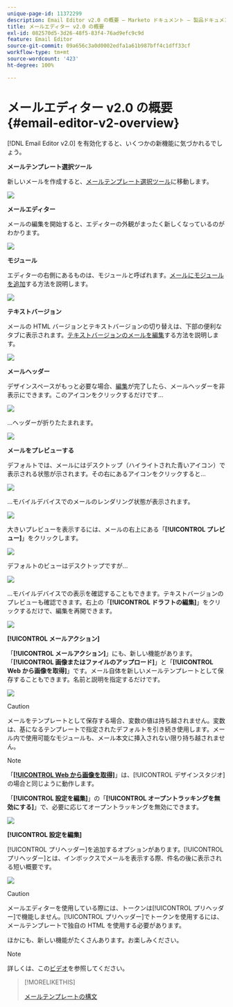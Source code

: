 ```yaml
---
unique-page-id: 11372299
description: Email Editor v2.0 の概要 — Marketo ドキュメント — 製品ドキュメント
title: メールエディター v2.0 の概要
exl-id: 082570d5-3d26-48f5-83f4-76ad9efc9c9d
feature: Email Editor
source-git-commit: 09a656c3a0d0002edfa1a61b987bff4c1dff33cf
workflow-type: tm+mt
source-wordcount: '423'
ht-degree: 100%

---
```


# メールエディター v2.0 の概要 {#email-editor-v2-overview}

[!DNL Email Editor v2.0] を有効化すると、いくつかの新機能に気づかれるでしょう。

**メールテンプレート選択ツール**

新しいメールを作成すると、[メールテンプレート選択ツール](/help/marketo/product-docs/email-marketing/general/email-editor-2/email-template-picker-overview.md)に移動します。

![](assets/email-editor-v2-overview-1.png)

**メールエディター**

メールの編集を開始すると、エディターの外観がまったく新しくなっているのがわかります。

![](assets/email-editor-v2-overview-2.png)

**モジュール**

エディターの右側にあるものは、モジュールと呼ばれます。[メールにモジュールを追加](/help/marketo/product-docs/email-marketing/general/email-editor-2/add-modules-to-your-email.md)する方法を説明します。

![](assets/email-editor-v2-overview-3.png)

**テキストバージョン**

メールの HTML バージョンとテキストバージョンの切り替えは、下部の便利なタブに表示されます。[テキストバージョンのメールを編集](/help/marketo/product-docs/email-marketing/general/creating-an-email/edit-the-text-version-of-an-email.md)する方法を説明します。

![](assets/email-editor-v2-overview-4.png)

**メールヘッダー**

デザインスペースがもっと必要な場合、[編集](/help/marketo/product-docs/email-marketing/general/creating-an-email/edit-your-email-header.md)が完了したら、メールヘッダーを非表示にできます。このアイコンをクリックするだけです...

![](assets/email-editor-v2-overview-5.png)

...ヘッダーが折りたたまれます。

![](assets/email-editor-v2-overview-6.png)

**メールをプレビューする**

デフォルトでは、メールにはデスクトップ（ハイライトされた青いアイコン）で表示される状態が示されます。その右にあるアイコンをクリックすると...

![](assets/email-editor-v2-overview-7.png)

...モバイルデバイスでのメールのレンダリング状態が表示されます。

![](assets/email-editor-v2-overview-8.png)

大きいプレビューを表示するには、メールの右上にある「**[!UICONTROL プレビュー]**」をクリックします。

![](assets/email-editor-v2-overview-9.png)

デフォルトのビューはデスクトップですが...

![](assets/email-editor-v2-overview-10.png)

...モバイルデバイスでの表示を確認することもできます。テキストバージョンのプレビューも確認できます。右上の「**[!UICONTROL ドラフトの編集]**」をクリックするだけで、編集を再開できます。

![](assets/email-editor-v2-overview-11.png)

**[!UICONTROL メールアクション]**

「**[!UICONTROL メールアクション]**」にも、新しい機能があります。「**[!UICONTROL 画像またはファイルのアップロード]**」と「**[!UICONTROL Web から画像を取得]**」です。メール自体を新しいメールテンプレートとして保存することもできます。名前と説明を指定するだけです。

![](assets/email-editor-v2-overview-12.png)

>[!CAUTION]
>
>メールをテンプレートとして保存する場合、変数の値は持ち越されません。変数は、基になるテンプレートで指定されたデフォルトを引き続き使用します。メール内で使用可能なモジュールも、メール本文に挿入されない限り持ち越されません。

>[!NOTE]
>
>「**[[!UICONTROL Web から画像を取得]](/help/marketo/product-docs/demand-generation/images-and-files/grab-the-images-from-a-web-page.md)**」は、[!UICONTROL デザインスタジオ]の場合と同じように動作します。

「**[!UICONTROL 設定を編集]**」の「**[!UICONTROL オープントラッキングを無効にする]**」で、必要に応じてオープントラッキングを無効にできます。

![](assets/email-editor-v2-overview-13.png)

**[!UICONTROL 設定を編集]**

[!UICONTROL プリヘッダー]を追加するオプションがあります。[!UICONTROL プリヘッダー]とは、インボックスでメールを表示する際、件名の後に表示される短い概要です。

![](assets/email-editor-v2-overview-14.png)

>[!CAUTION]
>
>メールエディターを使用している際には、トークンは[!UICONTROL プリヘッダー]で機能しません。[!UICONTROL プリヘッダー]でトークンを使用するには、メールテンプレートで独自の HTML を使用する必要があります。

ほかにも、新しい機能がたくさんあります。お楽しみください。

>[!NOTE]
>
>詳しくは、この[ビデオ](https://nation.marketo.com/videos/1463)を参照してください。

>[!MORELIKETHIS]
>
>[メールテンプレートの構文](/help/marketo/product-docs/email-marketing/general/email-editor-2/email-template-syntax.md)
